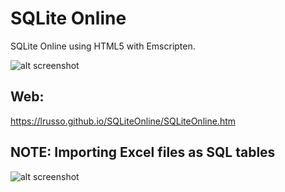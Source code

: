 # SQLite Online

SQLite Online using HTML5 with Emscripten.

![alt screenshot](https://raw.githubusercontent.com/lrusso/SQLiteOnline/master/SQLiteOnline1.png)

## Web:

https://lrusso.github.io/SQLiteOnline/SQLiteOnline.htm

## NOTE: Importing Excel files as SQL tables

![alt screenshot](https://raw.githubusercontent.com/lrusso/SQLiteOnline/master/SQLiteOnline2.png)
